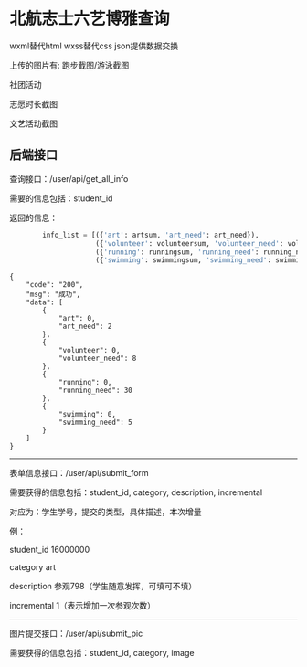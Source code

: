# 北航志士六艺博雅查询

wxml替代html
wxss替代css
json提供数据交换

上传的图片有:
跑步截图/游泳截图

社团活动

志愿时长截图

文艺活动截图

## 后端接口
查询接口：/user/api/get_all_info

需要的信息包括：student_id

返回的信息：

```python
        info_list = [({'art': artsum, 'art_need': art_need}),
                     ({'volunteer': volunteersum, 'volunteer_need': volunteer_need}),
                     ({'running': runningsum, 'running_need': running_need}),
                     ({'swimming': swimmingsum, 'swimming_need': swimming_need})]

```

```
{
    "code": "200",
    "msg": "成功",
    "data": [
        {
            "art": 0,
            "art_need": 2
        },
        {
            "volunteer": 0,
            "volunteer_need": 8
        },
        {
            "running": 0,
            "running_need": 30
        },
        {
            "swimming": 0,
            "swimming_need": 5
        }
    ]
}

```

---

表单信息接口：/user/api/submit_form

需要获得的信息包括：student_id, category, description, incremental

对应为：学生学号，提交的类型，具体描述，本次增量

例：

student_id  16000000

category    art

description 参观798（学生随意发挥，可填可不填）

incremental 1（表示增加一次参观次数）

---

图片提交接口：/user/api/submit_pic

需要获得的信息包括：student_id, category, image
